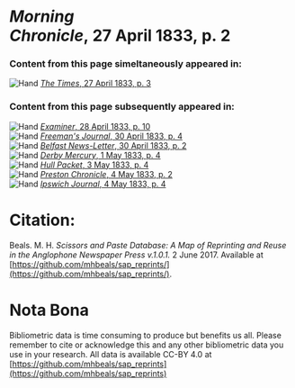 # *Morning Chronicle*, 27 April 1833, p. 2  
  
### Content from this page simeltaneously appeared in:  
![Hand](http://scissorsandpaste.net/wp-content/uploads/2017/06/smallhandpointer.png) [*The Times*, 27 April 1833, p. 3](https://mhbeals.github.io/sap_html/The-Times/The-Times-27-April-1833-p-3)  
  
### Content from this page subsequently appeared in:  
![Hand](http://scissorsandpaste.net/wp-content/uploads/2017/06/smallhandpointer.png) [*Examiner*, 28 April 1833, p. 10](https://mhbeals.github.io/sap_html/Examiner/Examiner-28-April-1833-p-10)  
![Hand](http://scissorsandpaste.net/wp-content/uploads/2017/06/smallhandpointer.png) [*Freeman's Journal*, 30 April 1833, p. 4](https://mhbeals.github.io/sap_html/Freeman's-Journal/Freeman's-Journal-30-April-1833-p-4)  
![Hand](http://scissorsandpaste.net/wp-content/uploads/2017/06/smallhandpointer.png) [*Belfast News-Letter*, 30 April 1833, p. 2](https://mhbeals.github.io/sap_html/Belfast-News-Letter/Belfast-News-Letter-30-April-1833-p-2)  
![Hand](http://scissorsandpaste.net/wp-content/uploads/2017/06/smallhandpointer.png) [*Derby Mercury*, 1 May 1833, p. 4](https://mhbeals.github.io/sap_html/Derby-Mercury/Derby-Mercury-1-May-1833-p-4)  
![Hand](http://scissorsandpaste.net/wp-content/uploads/2017/06/smallhandpointer.png) [*Hull Packet*, 3 May 1833, p. 4](https://mhbeals.github.io/sap_html/Hull-Packet/Hull-Packet-3-May-1833-p-4)  
![Hand](http://scissorsandpaste.net/wp-content/uploads/2017/06/smallhandpointer.png) [*Preston Chronicle*, 4 May 1833, p. 2](https://mhbeals.github.io/sap_html/Preston-Chronicle/Preston-Chronicle-4-May-1833-p-2)  
![Hand](http://scissorsandpaste.net/wp-content/uploads/2017/06/smallhandpointer.png) [*Ipswich Journal*, 4 May 1833, p. 4](https://mhbeals.github.io/sap_html/Ipswich-Journal/Ipswich-Journal-4-May-1833-p-4)  


# Citation: 

Beals. M. H. *Scissors and Paste Database: A Map of Reprinting and Reuse in the Anglophone Newspaper Press v.1.0.1.* 2 June 2017. Available at [https://github.com/mhbeals/sap_reprints/](https://github.com/mhbeals/sap_reprints/). 

# Nota Bona

Bibliometric data is time consuming to produce but benefits us all. Please remember to cite or acknowledge this and any other bibliometric data you use in your research. All data is available CC-BY 4.0 at [https://github.com/mhbeals/sap_reprints](https://github.com/mhbeals/sap_reprints)
